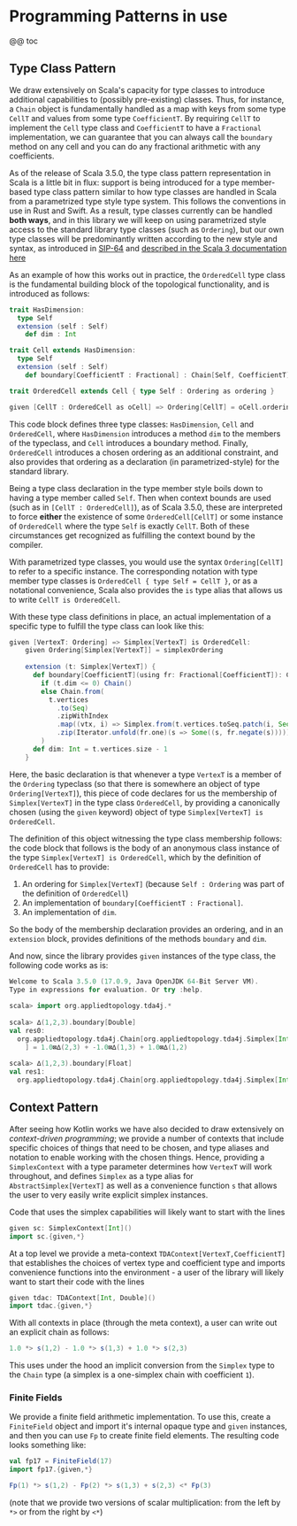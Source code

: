 # Programming Patterns in use

@@ toc

## Type Class Pattern

We draw extensively on Scala's capacity for type classes to introduce additional capabilities to
(possibly pre-existing) classes. Thus, for instance, a `Chain` object is fundamentally handled as
a map with keys from some type `CellT` and values from some type `CoefficientT`. By requiring `CellT` 
to implement the `Cell` type class and `CoefficientT` to have a `Fractional` implementation, we can
guarantee that you can always call the `boundary` method on any cell and you can do any fractional
arithmetic with any coefficients.

As of the release of Scala 3.5.0, the type class pattern representation in Scala is a little bit in flux:
support is being introduced for a type member-based type class pattern similar to how type classes
are handled in Scala from a parametrized type style type system. This follows the conventions in use in
Rust and Swift. As a result, type classes currently can be handled **both ways**, and in this library
we will keep on using parametrized style access to the standard library type classes (such as `Ordering`),
but our own type classes will be predominantly written according to the new style and syntax, as introduced
in [SIP-64](https://docs.scala-lang.org/sips/sips/typeclasses-syntax.html) and [described in the Scala 3 documentation here](https://dotty.epfl.ch/docs/reference/experimental/typeclasses.html)

As an example of how this works out in practice, the `OrderedCell` type class is the fundamental building
block of the topological functionality, and is introduced as follows:

```scala 3
trait HasDimension:
  type Self
  extension (self : Self)
    def dim : Int

trait Cell extends HasDimension:
  type Self
  extension (self : Self)
    def boundary[CoefficientT : Fractional] : Chain[Self, CoefficientT]

trait OrderedCell extends Cell { type Self : Ordering as ordering }

given [CellT : OrderedCell as oCell] => Ordering[CellT] = oCell.ordering
```

This code block defines three type classes: `HasDimension`, `Cell` and `OrderedCell`, where `HasDimension`
introduces a method `dim` to the members of the typeclass, and `Cell` introduces a boundary method.
Finally, `OrderedCell` introduces a chosen ordering as an additional constraint, and also provides that
ordering as a declaration (in parametrized-style) for the standard library.

Being a type class declaration in the type member style boils down to having a type member called `Self`.
Then when context bounds are used (such as in `[CellT : OrderedCell]`), as of Scala 3.5.0, these are 
interpreted to force **either** the existence of some `OrderedCell[CellT]` or some instance of `OrderedCell`
where the type `Self` is exactly `CellT`. Both of these circumstances get recognized as fulfilling the
context bound by the compiler.

With parametrized type classes, you would use the syntax `Ordering[CellT]` to refer to a specific instance.
The corresponding notation with type member type classes is `OrderedCell { type Self = CellT }`, or as a
notational convenience, Scala also provides the `is` type alias that allows us to write `CellT is OrderedCell`.

With these type class definitions in place, an actual implementation of a specific type to fulfill the type
class can look like this:
```scala 3
given [VertexT: Ordering] => Simplex[VertexT] is OrderedCell:
    given Ordering[Simplex[VertexT]] = simplexOrdering
    
    extension (t: Simplex[VertexT]) {
      def boundary[CoefficientT](using fr: Fractional[CoefficientT]): Chain[Simplex[VertexT], CoefficientT] =
        if (t.dim <= 0) Chain()
        else Chain.from(
          t.vertices
            .to(Seq)
            .zipWithIndex
            .map((vtx, i) => Simplex.from(t.vertices.toSeq.patch(i, Seq.empty, 1)))
            .zip(Iterator.unfold(fr.one)(s => Some((s, fr.negate(s)))))
        )
      def dim: Int = t.vertices.size - 1
    }
```

Here, the basic declaration is that whenever a type `VertexT` is a member of the `Ordering` typeclass
(so that there is somewhere an object of type `Ordering[VertexT]`), this piece of code declares for us
the membership of `Simplex[VertexT]` in the type class `OrderedCell`, by providing a canonically chosen
(using the `given` keyword) object of type `Simplex[VertexT] is OrderedCell`.

The definition of this object witnessing the type class membership follows: the code block that follows
is the body of an anonymous class instance of the type `Simplex[VertexT] is OrderedCell`, which by the
definition of `OrderedCell` has to provide:

1. An ordering for `Simplex[VertexT]` (because `Self : Ordering` was part of the definition of `OrderedCell`)
2. An implementation of `boundary[CoefficientT : Fractional]`.
3. An implementation of `dim`.

So the body of the membership declaration provides an ordering, and in an `extension` block, provides 
definitions of the methods `boundary` and `dim`.

And now, since the library provides `given` instances of the type class, the following code works as is:
```scala 3
Welcome to Scala 3.5.0 (17.0.9, Java OpenJDK 64-Bit Server VM).
Type in expressions for evaluation. Or try :help.
                                                                                                                                                                                                                   
scala> import org.appliedtopology.tda4j.*
                                                                                                                                                                                                                   
scala> ∆(1,2,3).boundary[Double]
val res0:
  org.appliedtopology.tda4j.Chain[org.appliedtopology.tda4j.Simplex[Int], Double
    ] = 1.0⊠∆(2,3) + -1.0⊠∆(1,3) + 1.0⊠∆(1,2)
                                                                                                                                                                                                                   
scala> ∆(1,2,3).boundary[Float]
val res1:
  org.appliedtopology.tda4j.Chain[org.appliedtopology.tda4j.Simplex[Int], Float] = 1.0⊠∆(2,3) + -1.0⊠∆(1,3) + 1.0⊠∆(1,2)
```


## Context Pattern

After seeing how Kotlin works we have also decided to draw extensively on _context-driven programming_;
we provide a number of contexts that include specific choices of things that need to be chosen, and
type aliases and notation to enable working with the chosen things. Hence, providing a `SimplexContext`
with a type parameter determines how `VertexT` will work throughout, and defines `Simplex` as a type
alias for `AbstractSimplex[VertexT]` as well as a convenience function `s` that allows the user to
very easily write explicit simplex instances.

Code that uses the simplex capabilities will likely want to start with the lines
```scala 3
given sc: SimplexContext[Int]()
import sc.{given,*}
```

At a top level we provide a meta-context `TDAContext[VertexT,CoefficientT]` that establishes the choices
of vertex type and coefficient type and imports convenience functions into the environment - a user of
the library will likely want to start their code with the lines
```scala 3
given tdac: TDAContext[Int, Double]()
import tdac.{given,*}
```

With all contexts in place (through the meta context), a user can write out an explicit chain as follows:
```scala 3
1.0 *> s(1,2) - 1.0 *> s(1,3) + 1.0 *> s(2,3)
```

This uses under the hood an implicit conversion from the `Simplex` type to the `Chain` type (a simplex is
a one-simplex chain with coefficient `1`).

### Finite Fields

We provide a finite field arithmetic implementation. To use this, create a `FiniteField` object and import
it's internal opaque type and `given` instances, and then you can use `Fp` to create finite field elements.
The resulting code looks something like:

```scala 3
val fp17 = FiniteField(17)
import fp17.{given,*}

Fp(1) *> s(1,2) - Fp(2) *> s(1,3) + s(2,3) <* Fp(3)
```

(note that we provide two versions of scalar multiplication: from the left by `*>` or from the right by `<*`)



